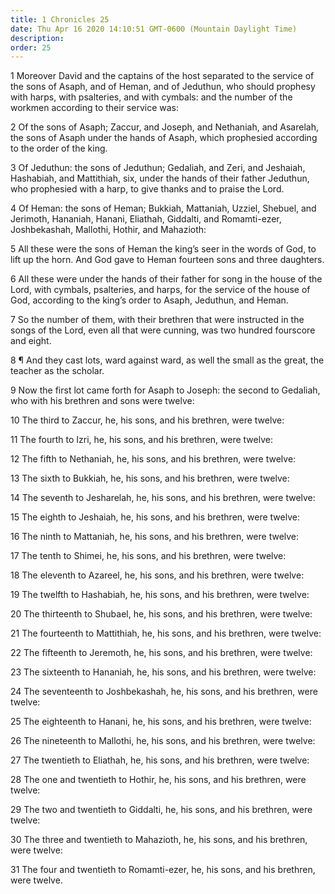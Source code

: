 ```yaml
---
title: 1 Chronicles 25
date: Thu Apr 16 2020 14:10:51 GMT-0600 (Mountain Daylight Time)
description: 
order: 25
---
```


<p>
  1 Moreover David and the captains of the host separated to the service of the
  sons of Asaph, and of Heman, and of Jeduthun, who should prophesy with harps,
  with psalteries, and with cymbals: and the number of the workmen according to
  their service was:
</p>
<p>
  2 Of the sons of Asaph; Zaccur, and Joseph, and Nethaniah, and Asarelah, the
  sons of Asaph under the hands of Asaph, which prophesied according to the
  order of the king.
</p>
<p>
  3 Of Jeduthun: the sons of Jeduthun; Gedaliah, and Zeri, and Jeshaiah,
  Hashabiah, and Mattithiah, six, under the hands of their father Jeduthun, who
  prophesied with a harp, to give thanks and to praise the Lord.
</p>
<p>
  4 Of Heman: the sons of Heman; Bukkiah, Mattaniah, Uzziel, Shebuel, and
  Jerimoth, Hananiah, Hanani, Eliathah, Giddalti, and Romamti-ezer,
  Joshbekashah, Mallothi, Hothir, and Mahazioth:
</p>
<p>
  5 All these were the sons of Heman the king&#x2019;s seer in the words of God,
  to lift up the horn. And God gave to Heman fourteen sons and three daughters.
</p>
<p>
  6 All these were under the hands of their father for song in the house of the
  Lord, with cymbals, psalteries, and harps, for the service of the house of
  God, according to the king&#x2019;s order to Asaph, Jeduthun, and Heman.
</p>
<p>
  7 So the number of them, with their brethren that were instructed in the songs
  of the Lord, even all that were cunning, was two hundred fourscore and eight.
</p>
<p>
  8 &#xB6; And they cast lots, ward against ward, as well the small as the
  great, the teacher as the scholar.
</p>
<p>
  9 Now the first lot came forth for Asaph to Joseph: the second to Gedaliah,
  who with his brethren and sons were twelve:
</p>
<p>10 The third to Zaccur, he, his sons, and his brethren, were twelve:</p>
<p>11 The fourth to Izri, he, his sons, and his brethren, were twelve:</p>
<p>12 The fifth to Nethaniah, he, his sons, and his brethren, were twelve:</p>
<p>13 The sixth to Bukkiah, he, his sons, and his brethren, were twelve:</p>
<p>
  14 The seventh to Jesharelah, he, his sons, and his brethren, were twelve:
</p>
<p>15 The eighth to Jeshaiah, he, his sons, and his brethren, were twelve:</p>
<p>16 The ninth to Mattaniah, he, his sons, and his brethren, were twelve:</p>
<p>17 The tenth to Shimei, he, his sons, and his brethren, were twelve:</p>
<p>18 The eleventh to Azareel, he, his sons, and his brethren, were twelve:</p>
<p>19 The twelfth to Hashabiah, he, his sons, and his brethren, were twelve:</p>
<p>
  20 The thirteenth to Shubael, he, his sons, and his brethren, were twelve:
</p>
<span></span>
<p>
  21 The fourteenth to Mattithiah, he, his sons, and his brethren, were twelve:
</p>
<p>
  22 The fifteenth to Jeremoth, he, his sons, and his brethren, were twelve:
</p>
<p>
  23 The sixteenth to Hananiah, he, his sons, and his brethren, were twelve:
</p>
<p>
  24 The seventeenth to Joshbekashah, he, his sons, and his brethren, were
  twelve:
</p>
<p>25 The eighteenth to Hanani, he, his sons, and his brethren, were twelve:</p>
<p>
  26 The nineteenth to Mallothi, he, his sons, and his brethren, were twelve:
</p>
<p>
  27 The twentieth to Eliathah, he, his sons, and his brethren, were twelve:
</p>
<p>
  28 The one and twentieth to Hothir, he, his sons, and his brethren, were
  twelve:
</p>
<p>
  29 The two and twentieth to Giddalti, he, his sons, and his brethren, were
  twelve:
</p>
<p>
  30 The three and twentieth to Mahazioth, he, his sons, and his brethren, were
  twelve:
</p>
<p>
  31 The four and twentieth to Romamti-ezer, he, his sons, and his brethren,
  were twelve.
</p>
